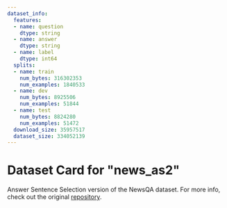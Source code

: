 ```yaml
---
dataset_info:
  features:
  - name: question
    dtype: string
  - name: answer
    dtype: string
  - name: label
    dtype: int64
  splits:
  - name: train
    num_bytes: 316302353
    num_examples: 1840533
  - name: dev
    num_bytes: 8925506
    num_examples: 51844
  - name: test
    num_bytes: 8824280
    num_examples: 51472
  download_size: 35957517
  dataset_size: 334052139
---
```

# Dataset Card for "news_as2"

Answer Sentence Selection version of the NewsQA dataset. For more info, check out the original [repository](https://github.com/lucadiliello/answer-selection).